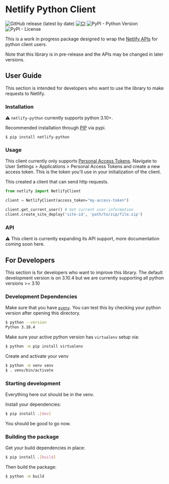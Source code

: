 # Netlify Python Client

![GitHub release (latest by date)](https://img.shields.io/github/v/release/cbrews/netlify-python?label=netlify-python)
[![CI](https://github.com/cbrews/netlify-python/actions/workflows/ci.yml/badge.svg)](https://github.com/cbrews/netlify-python/actions/workflows/ci.yml)
![PyPI - Python Version](https://img.shields.io/pypi/pyversions/netlify-python)
![PyPI - License](https://img.shields.io/pypi/l/netlify-python)

This is a work in progress package designed to wrap the [Netlify APIs](https://docs.netlify.com/api/get-started/) for python client users.

Note that this library is in pre-release and the APIs may be changed in later versions.

## User Guide

This section is intended for developers who want to use the library to make requests to Netlify.

### Installation

⚠ `netlify-python` currently supports python 3.10+.

Recommended installation through [PIP](https://pypi.org/project/netlify-python/) via pypi.

```shell
$ pip install netlify-python
```

### Usage

This client currently only supports [Personal Access Tokens](https://app.netlify.com/user/applications#personal-access-tokens).  Navigate to User Settings > Applications > Personal Access Tokens and create a new access token.  This is the token you'll use in your initialization of the client.

This created a client that can send http requests.

```python
from netlify import NetlifyClient

client = NetlifyClient(access_token="my-access-token")

client.get_current_user() # Get current user information
client.create_site_deploy('site-id', 'path/to/zip/file.zip')
```

### API

⚠ This client is currently expanding its API support, more documentation coming soon here.

## For Developers

This section is for developers who want to improve this library.  The default development version is on 3.10.4 but we are currently supporting all python versions >= 3.10

### Development Dependencies

Make sure that you have [`pyenv`](https://github.com/pyenv/pyenv).  You can test this by checking your python version after opening this directory.

```bash
$ python --version
Python 3.10.4
```

Make sure your active python version has `virtualenv` setup via:

```bash
$ python -m pip install virtualenv
```

Create and activate your venv
```bash
$ python -m venv venv
$ . venv/bin/activate
```

### Starting development

Everything here out should be in the venv.

Install your dependencies:
```bash
$ pip install .[dev]
```

You should be good to go now.

### Building the package
Get your build dependencies in place:

```bash
$ pip install .[build]
```

Then build the package:
```bash
$ python -m build
```